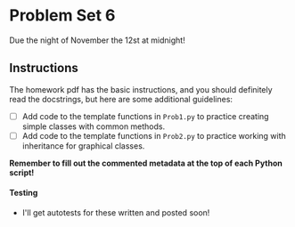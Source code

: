 # Problem Set 6
Due the night of November the 12st at midnight!

## Instructions
The homework pdf has the basic instructions, and you should definitely read the docstrings, but here are some additional guidelines:
 - [ ] Add code to the template functions in `Prob1.py` to practice creating simple classes with common methods.
 - [ ] Add code to the template functions in `Prob2.py` to practice working with inheritance for graphical classes.

__Remember to fill out the commented metadata at the top of each Python script!__

#### Testing
 - I'll get autotests for these written and posted soon!

